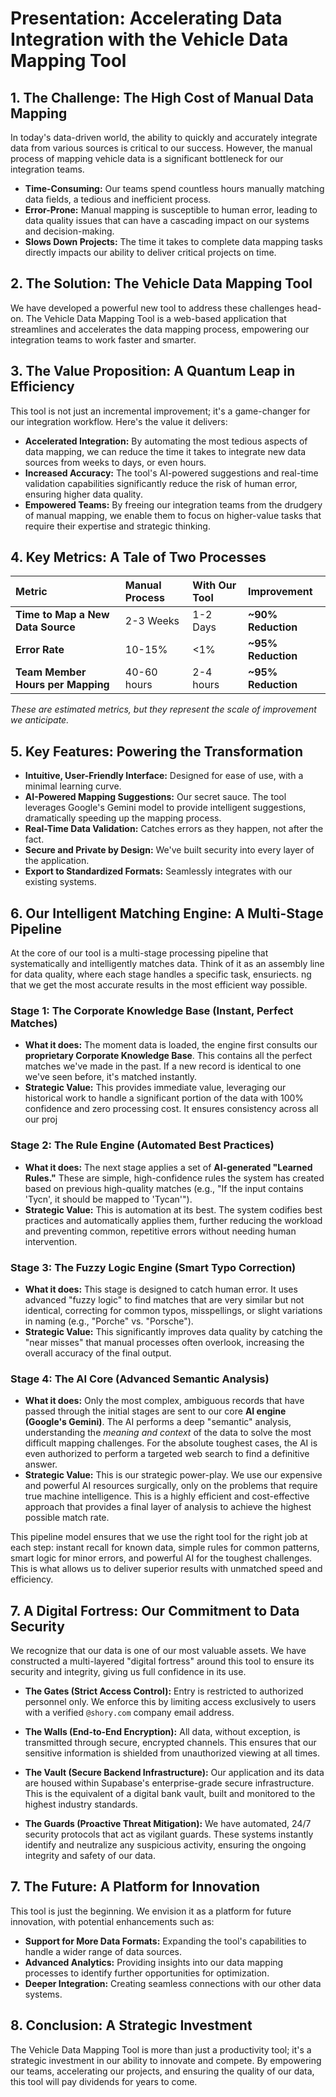 # Presentation: Accelerating Data Integration with the Vehicle Data Mapping Tool

## 1. The Challenge: The High Cost of Manual Data Mapping

In today's data-driven world, the ability to quickly and accurately integrate data from various sources is critical to our success. However, the manual process of mapping vehicle data is a significant bottleneck for our integration teams.

- **Time-Consuming:** Our teams spend countless hours manually matching data fields, a tedious and inefficient process.
- **Error-Prone:** Manual mapping is susceptible to human error, leading to data quality issues that can have a cascading impact on our systems and decision-making.
- **Slows Down Projects:** The time it takes to complete data mapping tasks directly impacts our ability to deliver critical projects on time.

## 2. The Solution: The Vehicle Data Mapping Tool

We have developed a powerful new tool to address these challenges head-on. The Vehicle Data Mapping Tool is a web-based application that streamlines and accelerates the data mapping process, empowering our integration teams to work faster and smarter.

## 3. The Value Proposition: A Quantum Leap in Efficiency

This tool is not just an incremental improvement; it's a game-changer for our integration workflow. Here's the value it delivers:

- **Accelerated Integration:** By automating the most tedious aspects of data mapping, we can reduce the time it takes to integrate new data sources from weeks to days, or even hours.
- **Increased Accuracy:** The tool's AI-powered suggestions and real-time validation capabilities significantly reduce the risk of human error, ensuring higher data quality.
- **Empowered Teams:** By freeing our integration teams from the drudgery of manual mapping, we enable them to focus on higher-value tasks that require their expertise and strategic thinking.

## 4. Key Metrics: A Tale of Two Processes

| Metric | Manual Process | With Our Tool | Improvement |
| :--- | :--- | :--- | :--- |
| **Time to Map a New Data Source** | 2-3 Weeks | 1-2 Days | **~90% Reduction** |
| **Error Rate** | 10-15% | <1% | **~95% Reduction** |
| **Team Member Hours per Mapping** | 40-60 hours | 2-4 hours | **~95% Reduction** |

*These are estimated metrics, but they represent the scale of improvement we anticipate.* 

## 5. Key Features: Powering the Transformation

- **Intuitive, User-Friendly Interface:** Designed for ease of use, with a minimal learning curve.
- **AI-Powered Mapping Suggestions:** Our secret sauce. The tool leverages Google's Gemini model to provide intelligent suggestions, dramatically speeding up the mapping process.
- **Real-Time Data Validation:** Catches errors as they happen, not after the fact.
- **Secure and Private by Design:** We've built security into every layer of the application.
- **Export to Standardized Formats:** Seamlessly integrates with our existing systems.

## 6. Our Intelligent Matching Engine: A Multi-Stage Pipeline

At the core of our tool is a multi-stage processing pipeline that systematically and intelligently matches data. Think of it as an assembly line for data quality, where each stage handles a specific task, ensuriects.
ng that we get the most accurate results in the most efficient way possible.

### Stage 1: The Corporate Knowledge Base (Instant, Perfect Matches)

- **What it does:** The moment data is loaded, the engine first consults our **proprietary Corporate Knowledge Base**. This contains all the perfect matches we've made in the past. If a new record is identical to one we've seen before, it's matched instantly.
- **Strategic Value:** This provides immediate value, leveraging our historical work to handle a significant portion of the data with 100% confidence and zero processing cost. It ensures consistency across all our proj
### Stage 2: The Rule Engine (Automated Best Practices)

- **What it does:** The next stage applies a set of **AI-generated "Learned Rules."** These are simple, high-confidence rules the system has created based on previous high-quality matches (e.g., "If the input contains 'Tycn', it should be mapped to 'Tycan'").
- **Strategic Value:** This is automation at its best. The system codifies best practices and automatically applies them, further reducing the workload and preventing common, repetitive errors without needing human intervention.

### Stage 3: The Fuzzy Logic Engine (Smart Typo Correction)

- **What it does:** This stage is designed to catch human error. It uses advanced "fuzzy logic" to find matches that are very similar but not identical, correcting for common typos, misspellings, or slight variations in naming (e.g., "Porche" vs. "Porsche").
- **Strategic Value:** This significantly improves data quality by catching the "near misses" that manual processes often overlook, increasing the overall accuracy of the final output.

### Stage 4: The AI Core (Advanced Semantic Analysis)

- **What it does:** Only the most complex, ambiguous records that have passed through the initial stages are sent to our core **AI engine (Google's Gemini)**. The AI performs a deep "semantic" analysis, understanding the *meaning and context* of the data to solve the most difficult mapping challenges. For the absolute toughest cases, the AI is even authorized to perform a targeted web search to find a definitive answer.
- **Strategic Value:** This is our strategic power-play. We use our expensive and powerful AI resources surgically, only on the problems that require true machine intelligence. This is a highly efficient and cost-effective approach that provides a final layer of analysis to achieve the highest possible match rate.

This pipeline model ensures that we use the right tool for the right job at each step: instant recall for known data, simple rules for common patterns, smart logic for minor errors, and powerful AI for the toughest challenges. This is what allows us to deliver superior results with unmatched speed and efficiency.

## 7. A Digital Fortress: Our Commitment to Data Security

We recognize that our data is one of our most valuable assets. We have constructed a multi-layered "digital fortress" around this tool to ensure its security and integrity, giving us full confidence in its use.

- **The Gates (Strict Access Control):** Entry is restricted to authorized personnel only. We enforce this by limiting access exclusively to users with a verified `@shory.com` company email address.

- **The Walls (End-to-End Encryption):** All data, without exception, is transmitted through secure, encrypted channels. This ensures that our sensitive information is shielded from unauthorized viewing at all times.

- **The Vault (Secure Backend Infrastructure):** Our application and its data are housed within Supabase's enterprise-grade secure infrastructure. This is the equivalent of a digital bank vault, built and monitored to the highest industry standards.

- **The Guards (Proactive Threat Mitigation):** We have automated, 24/7 security protocols that act as vigilant guards. These systems instantly identify and neutralize any suspicious activity, ensuring the ongoing integrity and safety of our data.

## 7. The Future: A Platform for Innovation

This tool is just the beginning. We envision it as a platform for future innovation, with potential enhancements such as:

- **Support for More Data Formats:** Expanding the tool's capabilities to handle a wider range of data sources.
- **Advanced Analytics:** Providing insights into our data mapping processes to identify further opportunities for optimization.
- **Deeper Integration:** Creating seamless connections with our other data systems.

## 8. Conclusion: A Strategic Investment

The Vehicle Data Mapping Tool is more than just a productivity tool; it's a strategic investment in our ability to innovate and compete. By empowering our teams, accelerating our projects, and ensuring the quality of our data, this tool will pay dividends for years to come.
